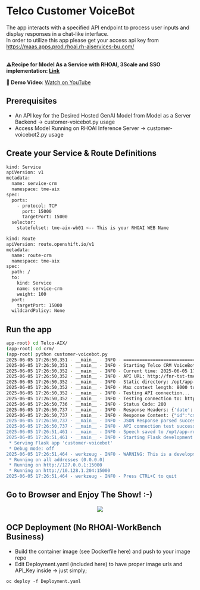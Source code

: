 # Telco Customer VoiceBot

The app interacts with a specified API endpoint to process user inputs and display responses in a chat-like interface. <br>
In order to utilize this app please get your access api key from https://maas.apps.prod.rhoai.rh-aiservices-bu.com/ <br> <br>

**⚠️Recipe for Model As a Service with RHOAI, 3Scale and SSO implementation: [Link](https://github.com/rh-aiservices-bu/models-aas)** <br>

**🎥 Demo Video**: [Watch on YouTube](https://youtube.com/shorts/7MIcWS6HXhM) <br>

## Prerequisites
- An API key for the Desired Hosted GenAI Model from Model as a Server Backend -> customer-voicebot.py usage
- Access Model Running on RHOAI Inference Server -> customer-voicebot2.py usage

## Create your Service & Route Definitions

```bash
kind: Service
apiVersion: v1
metadata:
  name: service-crm
  namespace: tme-aix
spec:
  ports:
    - protocol: TCP
      port: 15000
      targetPort: 15000
  selector:
    statefulset: tme-aix-wb01 <-- This is your RHOAI WEB Name
```

```bash
kind: Route
apiVersion: route.openshift.io/v1
metadata:
  name: route-crm
  namespace: tme-aix
spec:
  path: /
  to:
    kind: Service
    name: service-crm
    weight: 100
  port:
    targetPort: 15000
  wildcardPolicy: None
```

## Run the app
```bash
app-root) cd Telco-AIX/
(app-root) cd crm/
(app-root) python customer-voicebot.py 
2025-06-05 17:26:50,351 - __main__ - INFO - ==================================================
2025-06-05 17:26:50,351 - __main__ - INFO - Starting Telco CRM VoiceBot - Anti-Simulation Version
2025-06-05 17:26:50,352 - __main__ - INFO - Current time: 2025-06-05 17:26:50
2025-06-05 17:26:50,352 - __main__ - INFO - API URL: http://fnr-tst-tme-aix.apps.sandbox01.narlabs.io/v1/completions
2025-06-05 17:26:50,352 - __main__ - INFO - Static directory: /opt/app-root/src/Telco-AIX/crm/static
2025-06-05 17:26:50,352 - __main__ - INFO - Max context length: 8000 tokens
2025-06-05 17:26:50,352 - __main__ - INFO - Testing API connection...
2025-06-05 17:26:50,352 - __main__ - INFO - Testing connection to: http://fnr-tst-tme-aix.apps.sandbox01.narlabs.io/v1/completions
2025-06-05 17:26:50,736 - __main__ - INFO - Status Code: 200
2025-06-05 17:26:50,737 - __main__ - INFO - Response Headers: {'date': 'Thu, 05 Jun 2025 17:26:49 GMT', 'server': 'uvicorn', 'content-length': '545', 'content-type': 'application/json', 'set-cookie': '9d86516ca3a9a948f57e86e428a097bf=e1d1d7e11ceaefc8998617a9fe4a1669; path=/; HttpOnly'}
2025-06-05 17:26:50,737 - __main__ - INFO - Response Content: {"id":"cmpl-d21ac79f2f9e4f9a8ced051aaeba883d","object":"text_completion","created":1749144410,"model":"mistral-7b-instruct-v03-quantizedw4a16-150","choices":[{"index":0,"text":"\n\nNew to GigSalad\n\nDo you have a band that you'd like to book for an upcoming event? Look no further! The Troublemakers are a dynamic, professional and fun 4-piece band that bring","logprobs":null,"finish_reason":"length","stop_reason":null,"prompt_logprobs":null}],"usage":{"prompt_tokens":7,"total_tokens":57,"complet...
2025-06-05 17:26:50,737 - __main__ - INFO - JSON Response parsed successfully
2025-06-05 17:26:50,737 - __main__ - INFO - API connection test successful!
2025-06-05 17:26:51,461 - __main__ - INFO - Speech saved to /opt/app-root/src/Telco-AIX/crm/static/welcome.mp3
2025-06-05 17:26:51,461 - __main__ - INFO - Starting Flask development server...
 * Serving Flask app 'customer-voicebot'
 * Debug mode: off
2025-06-05 17:26:51,464 - werkzeug - INFO - WARNING: This is a development server. Do not use it in a production deployment. Use a production WSGI server instead.
 * Running on all addresses (0.0.0.0)
 * Running on http://127.0.0.1:15000
 * Running on http://10.128.1.204:15000
2025-06-05 17:26:51,464 - werkzeug - INFO - Press CTRL+C to quit
```

## Go to Browser and Enjoy The Show! :-)
<div align="center">
    <img src="https://github.com/tme-osx/TME-AIX/blob/main/crm/maas-crm3.png"/>
</div>

## OCP Deployment (No RHOAI-WorkBench Business)
- Build the container image (see Dockerfile here) and push to your image repo <br>
- Edit Deployment.yaml (included here) to have proper image urls and API_Key inside -> just simply;
  
```
oc deploy -f Deployment.yaml
```
